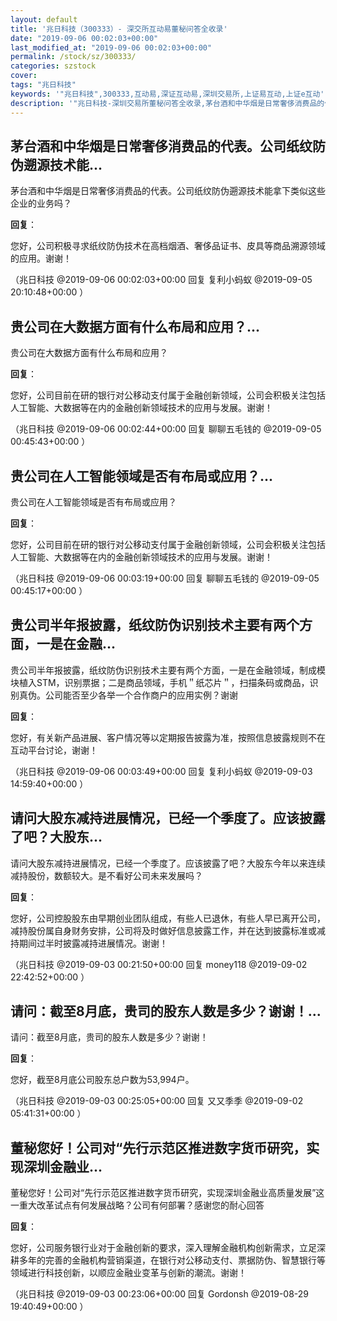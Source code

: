 ```yaml
---
layout: default
title: '兆日科技（300333）- 深交所互动易董秘问答全收录'
date: "2019-09-06 00:02:03+00:00"
last_modified_at: "2019-09-06 00:02:03+00:00"
permalink: /stock/sz/300333/
categories: szstock
cover: 
tags: "兆日科技"
keywords: '"兆日科技",300333,互动易,深证互动易,深圳交易所,上证易互动,上证e互动'
description: '"兆日科技-深圳交易所董秘问答全收录,茅台酒和中华烟是日常奢侈消费品的代表。公司纸纹防伪遡源技术能拿下类似这些企业的业务吗？"'
---
```


## 茅台酒和中华烟是日常奢侈消费品的代表。公司纸纹防伪遡源技术能...

茅台酒和中华烟是日常奢侈消费品的代表。公司纸纹防伪遡源技术能拿下类似这些企业的业务吗？

**回复**：

您好，公司积极寻求纸纹防伪技术在高档烟酒、奢侈品证书、皮具等商品溯源领域的应用。谢谢！ 

（兆日科技  @2019-09-06 00:02:03+00:00 回复 复利小蚂蚁  @2019-09-05 20:10:48+00:00 ）

## 贵公司在大数据方面有什么布局和应用？...

贵公司在大数据方面有什么布局和应用？

**回复**：

您好，公司目前在研的银行对公移动支付属于金融创新领域，公司会积极关注包括人工智能、大数据等在内的金融创新领域技术的应用与发展。谢谢！ 

（兆日科技  @2019-09-06 00:02:44+00:00 回复 聊聊五毛钱的  @2019-09-05 00:45:43+00:00 ）

## 贵公司在人工智能领域是否有布局或应用？...

贵公司在人工智能领域是否有布局或应用？

**回复**：

您好，公司目前在研的银行对公移动支付属于金融创新领域，公司会积极关注包括人工智能、大数据等在内的金融创新领域技术的应用与发展。谢谢！ 

（兆日科技  @2019-09-06 00:03:19+00:00 回复 聊聊五毛钱的  @2019-09-05 00:45:17+00:00 ）

## 贵公司半年报披露，纸纹防伪识别技术主要有两个方面，一是在金融...

贵公司半年报披露，纸纹防伪识别技术主要有两个方面，一是在金融领域，制成模块植入STM，识别票据；二是商品领域，手机＂纸芯片＂，扫描条码或商品，识别真伪。公司能否至少各举一个合作商户的应用实例？谢谢

**回复**：

您好，有关新产品进展、客户情况等以定期报告披露为准，按照信息披露规则不在互动平台讨论，谢谢！ 

（兆日科技  @2019-09-06 00:03:49+00:00 回复 复利小蚂蚁  @2019-09-03 14:59:40+00:00 ）

## 请问大股东减持进展情况，已经一个季度了。应该披露了吧？大股东...

请问大股东减持进展情况，已经一个季度了。应该披露了吧？大股东今年以来连续减持股份，数额较大。是不看好公司未来发展吗？

**回复**：

您好，公司控股股东由早期创业团队组成，有些人已退休，有些人早已离开公司，减持股份属自身财务安排，公司将及时做好信息披露工作，并在达到披露标准或减持期间过半时披露减持进展情况。谢谢！ 

（兆日科技  @2019-09-03 00:21:50+00:00 回复 money118  @2019-09-02 22:42:52+00:00 ）

## 请问：截至8月底，贵司的股东人数是多少？谢谢！...

请问：截至8月底，贵司的股东人数是多少？谢谢！

**回复**：

您好，截至8月底公司股东总户数为53,994户。 

（兆日科技  @2019-09-03 00:25:05+00:00 回复 又又季季  @2019-09-02 05:41:31+00:00 ）

## 董秘您好！公司对“先行示范区推进数字货币研究，实现深圳金融业...

董秘您好！公司对“先行示范区推进数字货币研究，实现深圳金融业高质量发展”这一重大改革试点有何发展战略？公司有何部署？感谢您的耐心回答

**回复**：

您好，公司服务银行业对于金融创新的要求，深入理解金融机构创新需求，立足深耕多年的完善的金融机构营销渠道，在银行对公移动支付、票据防伪、智慧银行等领域进行科技创新，以顺应金融业变革与创新的潮流。谢谢！ 

（兆日科技  @2019-09-03 00:23:06+00:00 回复 Gordonsh  @2019-08-29 19:40:49+00:00 ）

